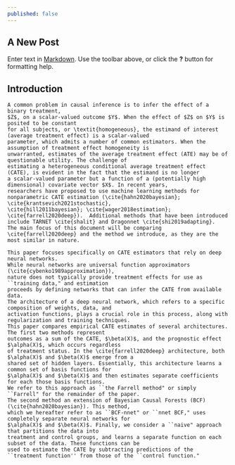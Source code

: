 ```yaml
---
published: false
---
```

## A New Post

Enter text in [Markdown](http://daringfireball.net/projects/markdown/). Use the toolbar above, or click the **?** button for formatting help.

## Introduction
	A common problem in causal inference is to infer the effect of a binary treatment, 
	$Z$, on a scalar-valued outcome $Y$. When the effect of $Z$ on $Y$ is posited to be constant 
	for all subjects, or \textit{homogeneous}, the estimand of interest (average treatment effect) is a scalar-valued 
	parameter, which admits a number of common estimators. When the assumption of treatment effect homogeneity is 
	unwarranted, estimates of the average treatment effect (ATE) may be of questionable utility. The challenge of 
	estimating a heterogeneous conditional average treatment effect (CATE), is evident in the fact that the estimand is no longer 
	a scalar-valued parameter but a function of a (potentially high dimensional) covariate vector $X$. In recent years, 
	researchers have proposed to use machine learning methods for nonparametric CATE estimation (\cite{hahn2020bayesian}; \cite{krantsevich2021stochastic},
	\cite{hill2011bayesian}; \cite{wager2018estimation}; \cite{farrell2020deep}).  Additional methods that have been introduced include TARNET \cite{shalit} and Dragonnet \cite{shi2019adapting}.  The main focus of this document will be comparing \cite{farrell2020deep} and the method we introduce, as they are the most similar in nature.  
	
	This paper focuses specifically on CATE estimators that rely on deep neural networks. 
	While neural networks are universal function approximators (\cite{cybenko1989approximation}), 
	nature does not typically provide treatment effects for use as ``training data," and estimation 
	proceeds by defining networks that can infer the CATE from available data.
	The architecture of a deep neural network, which refers to a specific composition of weights, data, and 
	activation functions, plays a crucial role in this process, along with regularization and training techniques. 
	This paper compares empirical CATE estimates of several architectures. The first two methods represent 
	outcomes as a sum of the CATE, $\beta(X)$, and the prognostic effect $\alpha(X)$, which occurs regardless 
	of treatment status. In the \cite{farrell2020deep} architecture, both $\alpha(X)$ and $\beta(X)$ emerge from a 
	shared set of hidden layers. Essentially, this architecture learns a common set of basis functions for 
	$\alpha(X)$ and $\beta(X)$ and then estimates separate coefficients for each those basis functions.
	We refer to this approach as ``the Farrell method" or simply ``Farrell" for the remainder of the paper.
	The second method an extension of Bayesian Causal Forests (BCF) (\cite{hahn2020bayesian}). This method, 
	which we hereafter refer to as ``BCF-nnet" or ``nnet BCF," uses completely separate neural networks for 
	$\alpha(X)$ and $\beta(X)$. Finally, we consider a ``naive" approach that partitions the data into 
	treatment and control groups, and learns a separate function on each subset of the data. These functions can be 
	used to estimate the CATE by subtracting predictions of the ``treatment function'' from those of the ``control function."
